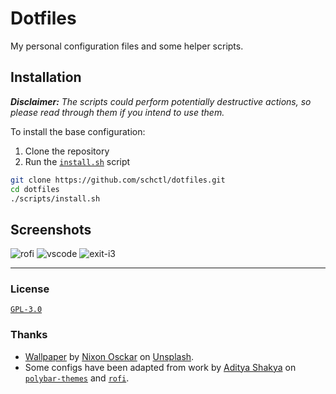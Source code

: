 # Dotfiles

My personal configuration files and some helper scripts.

## Installation

***Disclaimer:** The scripts could perform potentially destructive actions, so please read through them
if you intend to use them.*

To install the base configuration:

1. Clone the repository
2. Run the [`install.sh`] script

```sh
git clone https://github.com/schctl/dotfiles.git
cd dotfiles
./scripts/install.sh
```

## Screenshots

![rofi](https://i.imgur.com/PCOuKR2.png)
![vscode](https://i.imgur.com/AV7jibk.png)
![exit-i3](https://i.imgur.com/lntX40H.png)

---

### License

[`GPL-3.0`]

### Thanks

- [Wallpaper](https://unsplash.com/photos/64eOIfnh54E) by [Nixon Osckar](https://unsplash.com/@nixaaan) on [Unsplash].
- Some configs have been adapted from work by [Aditya Shakya](https://github.com/adi1090x) on
[`polybar-themes`](https://github.com/adi1090x/polybar-themes) and [`rofi`](https://github.com/adi1090x/rofi).

[`install.sh`]: scripts/install.sh
[`GPL-3.0`]: ./LICENSE
[unsplash]: https://unsplash.com/

